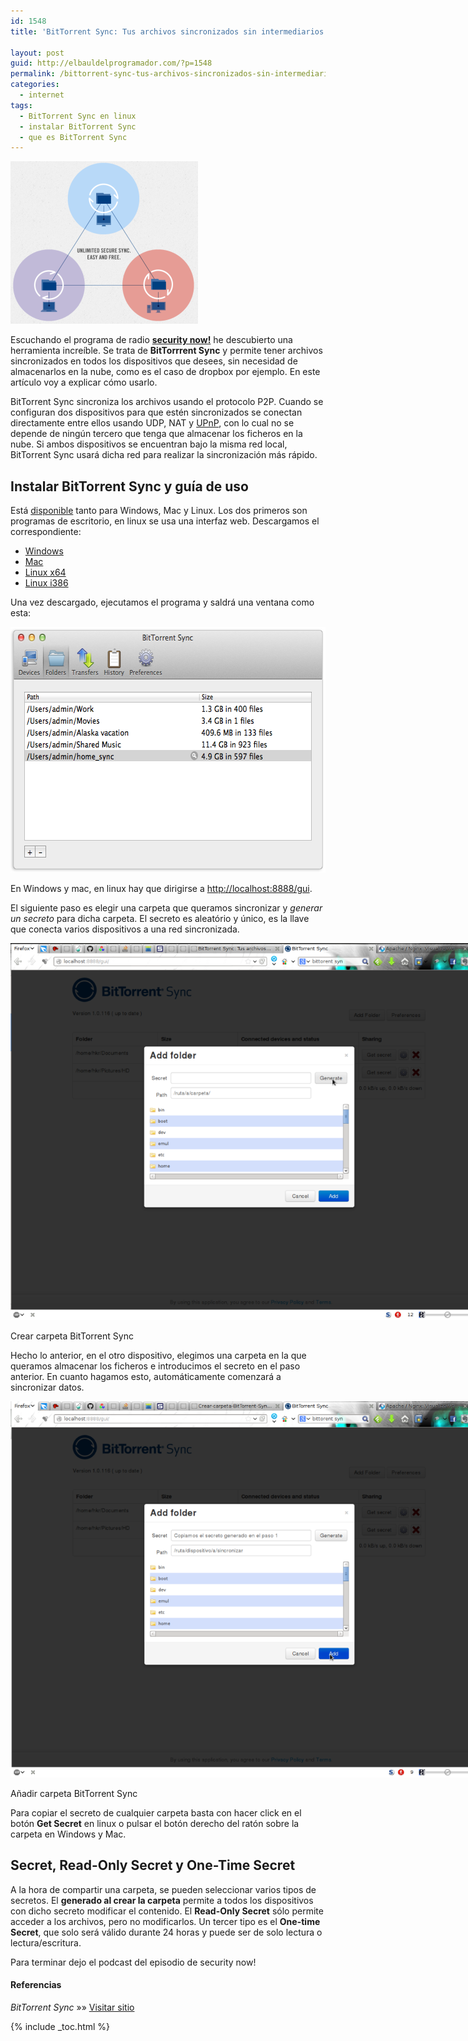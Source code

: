 ```yaml
---
id: 1548
title: 'BitTorrent Sync: Tus archivos sincronizados sin intermediarios'

layout: post
guid: http://elbauldelprogramador.com/?p=1548
permalink: /bittorrent-sync-tus-archivos-sincronizados-sin-intermediarios/
categories:
  - internet
tags:
  - BitTorrent Sync en linux
  - instalar BitTorrent Sync
  - que es BitTorrent Sync
---
```

[<img src="/images/2013/05/BiTTorrentSYnc-300x260.png" alt="BiTTorrentSYnc" width="300" height="260" class="alignleft size-medium wp-image-1553" />][1]

Escuchando el programa de radio **[security now!][2]** he descubierto una herramienta increíble. Se trata de **BitTorrrent Sync** y permite tener archivos sincronizados en todos los dispositivos que desees, sin necesidad de almacenarlos en la nube, como es el caso de dropbox por ejemplo. En este artículo voy a explicar cómo usarlo.

  
<!--more-->

BitTorrent Sync sincroniza los archivos usando el protocolo P2P. Cuando se configuran dos dispositivos para que estén sincronizados se conectan directamente entre ellos usando UDP, NAT y [UPnP][3], con lo cual no se depende de ningún tercero que tenga que almacenar los ficheros en la nube. Si ambos dispositivos se encuentran bajo la misma red local, BitTorrent Sync usará dicha red para realizar la sincronización más rápido.

## Instalar BitTorrent Sync y guía de uso

Está <a href="http://labs.bittorrent.com/experiments/sync/technology.html" target="_blank">disponible</a> tanto para Windows, Mac y Linux. Los dos primeros son programas de escritorio, en linux se usa una interfaz web. Descargamos el correspondiente:

  * <a href="http://btsync.s3-website-us-east-1.amazonaws.com/BTSync.exe" target="_blank">Windows</a>
  * <a href="http://btsync.s3-website-us-east-1.amazonaws.com/BTSync.dmg" target="_blank">Mac</a>
  * <a href="http://btsync.s3-website-us-east-1.amazonaws.com/btsync_x64.tar.gz" target="_blank">Linux x64</a>
  * <a href="http://btsync.s3-website-us-east-1.amazonaws.com/btsync_i386.tar.gz" target="_blank">Linux i386</a>

Una vez descargado, ejecutamos el programa y saldrá una ventana como esta:

<img class="thumbnail aligncenter size-full wp-image-1550" alt="BitTorrent Sync" src="/images/2013/05/sync1.png" width="593" height="393" />

En Windows y mac, en linux hay que dirigirse a <a href="http://localhost:8888/gui" target="_blank">http://localhost:8888/gui</a>.

El siguiente paso es elegir una carpeta que queramos sincronizar y *generar un secreto* para dicha carpeta. El secreto es aleatório y único, es la llave que conecta varios dispositivos a una red sincronizada.

<div id="attachment_1551" style="width: 780px" class="wp-caption aligncenter">
  <a class="thumbnail" href="/images/2013/05/Crear-carpeta-BitTorrent-Sync.png"><img class="size-large wp-image-1551" alt="Crear carpeta BitTorrent Sync" src="/images/2013/05/Crear-carpeta-BitTorrent-Sync-1024x803.png" width="770" height="603" /></a>
  
  <p class="wp-caption-text">
    Crear carpeta BitTorrent Sync
  </p>
</div>

Hecho lo anterior, en el otro dispositivo, elegimos una carpeta en la que queramos almacenar los ficheros e introducimos el secreto en el paso anterior. En cuanto hagamos esto, automáticamente comenzará a sincronizar datos.

<div id="attachment_1552" style="width: 780px" class="wp-caption aligncenter">
  <a class="thumbnail" href="/images/2013/05/Anadir-carpeta-BitTorrent-Sync.png"><img class="size-large wp-image-1552" alt="Anadir carpeta BitTorrent Sync" src="/images/2013/05/Anadir-carpeta-BitTorrent-Sync-1024x801.png" width="770" height="602" /></a>
  
  <p class="wp-caption-text">
    Añadir carpeta BitTorrent Sync
  </p>
</div>

Para copiar el secreto de cualquier carpeta basta con hacer click en el botón **Get Secret** en linux o pulsar el botón derecho del ratón sobre la carpeta en Windows y Mac.

## Secret, Read-Only Secret y One-Time Secret

A la hora de compartir una carpeta, se pueden seleccionar varios tipos de secretos. El **generado al crear la carpeta** permite a todos los dispositivos con dicho secreto modificar el contenido. El **Read-Only Secret** sólo permite acceder a los archivos, pero no modificarlos. Un tercer tipo es el **One-time Secret**, que solo será válido durante 24 horas y puede ser de solo lectura o lectura/escritura.

Para terminar dejo el podcast del episodio de security now!



#### Referencias

*BitTorrent Sync* »» <a href="http://labs.bittorrent.com/experiments/sync.html" target="_blank">Visitar sitio</a> 



 [1]: /images/2013/05/BiTTorrentSYnc.png
 [2]: /security-now-articulos/
 [3]: /grave-problema-en-upnp-que-afecta-a-81-millones-de-routers/

{% include _toc.html %}
